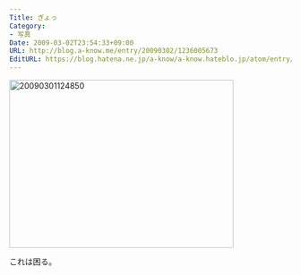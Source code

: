 ```yaml
---
Title: ぎょっ
Category:
- 写真
Date: 2009-03-02T23:54:33+09:00
URL: http://blog.a-know.me/entry/20090302/1236005673
EditURL: https://blog.hatena.ne.jp/a-know/a-know.hateblo.jp/atom/entry/12921228815727980133
---
```


<a href="http://f.hatena.ne.jp/a-know/20090301124850"><img src="http://img.f.hatena.ne.jp/images/fotolife/a/a-know/20090301/20090301124850.jpg" height="300" width="400" alt="20090301124850"></a>



これは困る。
